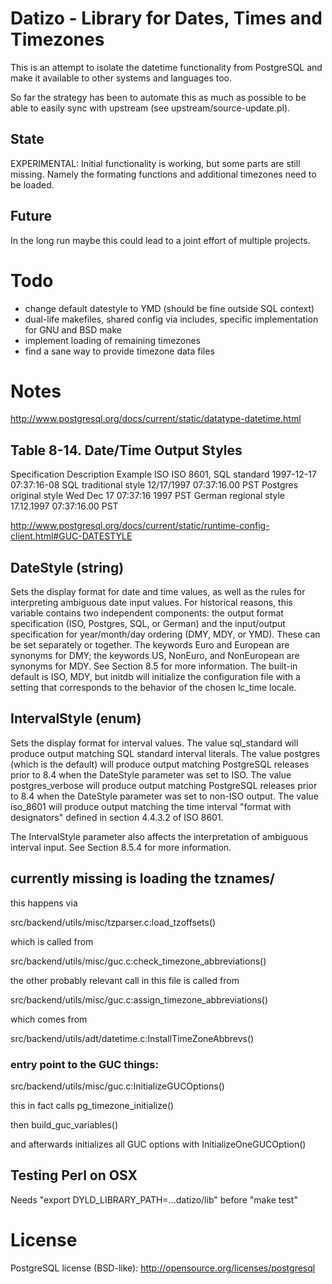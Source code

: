# Datizo - Library for Dates, Times and Timezones

This is an attempt to isolate the datetime functionality from PostgreSQL and
make it available to other systems and languages too.

So far the strategy has been to automate this as much as possible to be able to
easily sync with upstream (see upstream/source-update.pl).

## State

EXPERIMENTAL: Initial functionality is working, but some parts are still missing.
Namely the formating functions and additional timezones need to be loaded.

## Future

In the long run maybe this could lead to a joint effort of multiple projects.

# Todo

- change default datestyle to YMD (should be fine outside SQL context)
- dual-life makefiles, shared config via includes, specific implementation for
  GNU and BSD make
- implement loading of remaining timezones
- find a sane way to provide timezone data files

# Notes

http://www.postgresql.org/docs/current/static/datatype-datetime.html

## Table 8-14. Date/Time Output Styles

Specification  Description             Example
ISO            ISO 8601, SQL standard  1997-12-17 07:37:16-08
SQL            traditional style       12/17/1997 07:37:16.00 PST
Postgres       original style          Wed Dec 17 07:37:16 1997 PST
German         regional style          17.12.1997 07:37:16.00 PST

http://www.postgresql.org/docs/current/static/runtime-config-client.html#GUC-DATESTYLE

## DateStyle (string)
Sets the display format for date and time values, as well as the rules for
interpreting ambiguous date input values. For historical reasons, this variable
contains two independent components: the output format specification (ISO,
Postgres, SQL, or German) and the input/output specification for year/month/day
ordering (DMY, MDY, or YMD). These can be set separately or together. The
keywords Euro and European are synonyms for DMY; the keywords US, NonEuro, and
NonEuropean are synonyms for MDY. See Section 8.5 for more information. The
built-in default is ISO, MDY, but initdb will initialize the configuration file
with a setting that corresponds to the behavior of the chosen lc_time locale.


## IntervalStyle (enum)
Sets the display format for interval values. The value sql_standard will produce
output matching SQL standard interval literals. The value postgres (which is the
default) will produce output matching PostgreSQL releases prior to 8.4 when the
DateStyle parameter was set to ISO. The value postgres_verbose will produce
output matching PostgreSQL releases prior to 8.4 when the DateStyle parameter
was set to non-ISO output. The value iso_8601 will produce output matching the
time interval "format with designators" defined in section 4.4.3.2 of ISO 8601.

The IntervalStyle parameter also affects the interpretation of ambiguous
interval input. See Section 8.5.4 for more information.


## currently missing is loading the tznames/

this happens via

  src/backend/utils/misc/tzparser.c:load_tzoffsets()

which is called from

  src/backend/utils/misc/guc.c:check_timezone_abbreviations()


the other probably relevant call in this file is called from

  src/backend/utils/misc/guc.c:assign_timezone_abbreviations()

which comes from

  src/backend/utils/adt/datetime.c:InstallTimeZoneAbbrevs()


### entry point to the GUC things:

  src/backend/utils/misc/guc.c:InitializeGUCOptions()

this in fact calls pg_timezone_initialize()

then build_guc_variables()

and afterwards initializes all GUC options with InitializeOneGUCOption()

## Testing Perl on OSX

Needs "export DYLD_LIBRARY_PATH=...datizo/lib" before "make test"


# License

PostgreSQL license (BSD-like): http://opensource.org/licenses/postgresql
